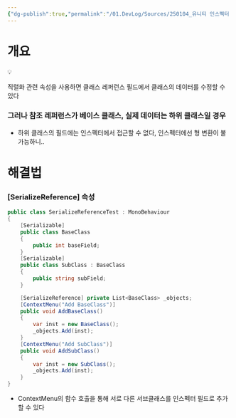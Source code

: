 ```yaml
---
{"dg-publish":true,"permalink":"/01.DevLog/Sources/250104_유니티 인스펙터 레퍼런스 필드의 하위클래스 데이터를 수정해보자/","noteIcon":"","created":"2025-05-23T02:21:01.000+09:00","updated":"2025-07-20T02:49:56.000+09:00"}
---
```


# 개요

<aside> 💡

직렬화 관련 속성을 사용하면 클래스 레퍼런스 필드에서 클래스의 데이터를 수정할 수 있다

</aside>

### 그러나 참조 레퍼런스가 베이스 클래스, 실제 데이터는 하위 클래스일 경우

- 하위 클래스의 필드에는 인스펙터에서 접근할 수 없다, 인스펙터에선 형 변환이 불가능하니..

# 해결법

### [SerializeReference] 속성

```csharp
public class SerializeReferenceTest : MonoBehaviour
{
    [Serializable]
    public class BaseClass
    {
        public int baseField;
    }
    [Serializable]
    public class SubClass : BaseClass
    {
        public string subField;
    }

    [SerializeReference] private List<BaseClass> _objects;
    [ContextMenu("Add BaseClass")]
    public void AddBaseClass()
    {
        var inst = new BaseClass();
        _objects.Add(inst);
    }
    [ContextMenu("Add SubClass")]
    public void AddSubClass()
    {
        var inst = new SubClass();
        _objects.Add(inst);
    }
}
```

- ContextMenu의 함수 호출을 통해 서로 다른 서브클래스를 인스펙터 필드로 추가할 수 있다